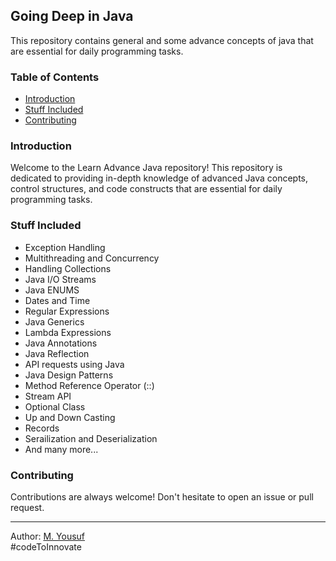 ## Going Deep in Java
This repository contains general and some advance concepts of java that are essential for daily programming tasks. 

### Table of Contents
- [Introduction](#introduction)
- [Stuff Included](#stuff-included)
- [Contributing](#contributing)

### Introduction
Welcome to the Learn Advance Java repository! This repository is dedicated to providing in-depth knowledge of advanced Java concepts, control structures, and code constructs that are essential for daily programming tasks.

### Stuff Included

- Exception Handling
- Multithreading and Concurrency
- Handling Collections
- Java I/O Streams
- Java ENUMS
- Dates and Time
- Regular Expressions
- Java Generics
- Lambda Expressions
- Java Annotations
- Java Reflection
- API requests using Java
- Java Design Patterns
- Method Reference Operator (::)
- Stream API
- Optional Class
- Up and Down Casting
- Records
- Serailization and Deserialization
- And many more...



### Contributing
Contributions are always welcome! Don't hesitate to open an issue or pull request.

---

Author: [M. Yousuf](https://github.com/yousuf-git)
\
#codeToInnovate
